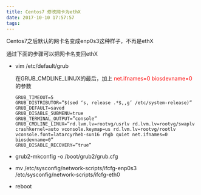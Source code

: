 ```yaml
---
title: Centos7 修改网卡为ethX
date: 2017-10-10 17:57:57
tags:
---
```

Centos7之后默认的网卡名变成enp0s3这种样子，不再是ethX

通过下面的步骤可以把网卡名变回ethX

+ vim /etc/default/grub

	在GRUB_CMDLINE_LINUX的最后，加上 <span style="color:red">net.ifnames=0 biosdevname=0</span> 的参数
	
	```
	GRUB_TIMEOUT=5
	GRUB_DISTRIBUTOR=”$(sed ‘s, release .*$,,g’ /etc/system-release)”
	GRUB_DEFAULT=saved
	GRUB_DISABLE_SUBMENU=true
	GRUB_TERMINAL_OUTPUT=”console”
	GRUB_CMDLINE_LINUX=”rd.lvm.lv=rootvg/usrlv rd.lvm.lv=rootvg/swaplv crashkernel=auto vconsole.keymap=us rd.lvm.lv=rootvg/rootlv vconsole.font=latarcyrheb-sun16 rhgb quiet net.ifnames=0 biosdevname=0”
	GRUB_DISABLE_RECOVERY=”true”
	```
	
+ grub2-mkconfig -o /boot/grub2/grub.cfg
+ mv /etc/sysconfig/network-scripts/ifcfg-enp0s3  /etc/sysconfig/network-scripts/ifcfg-eth0
+ reboot


 